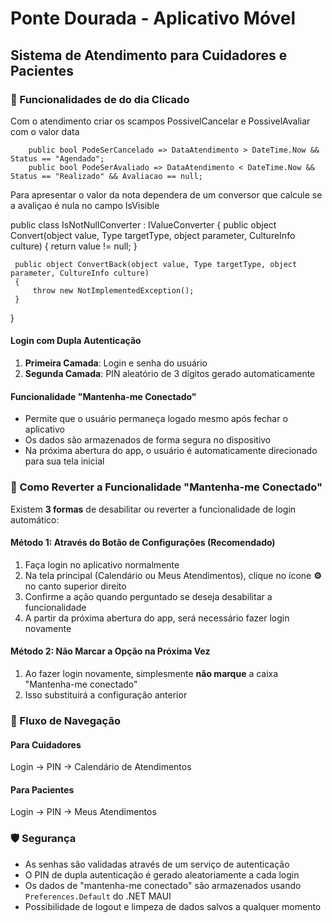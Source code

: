 # Ponte Dourada - Aplicativo Móvel

## Sistema de Atendimento para Cuidadores e Pacientes

### 🔐 Funcionalidades de do dia Clicado

Com o atendimento criar os scampos PossivelCancelar e PossivelAvaliar com o valor data

        public bool PodeSerCancelado => DataAtendimento > DateTime.Now && Status == "Agendado";
        public bool PodeSerAvaliado => DataAtendimento < DateTime.Now && Status == "Realizado" && Avaliacao == null;

Para apresentar o valor da nota dependera de um conversor que calcule se a avaliçao é nula no campo IsVisible

 <!-- Avaliação (se existir) -->
 <StackLayout Grid.Row="1" Grid.Column="0" Grid.ColumnSpan="2" 
            IsVisible="{Binding Avaliacao, Converter={StaticResource IsNotNullConverter}}"
            Orientation="Horizontal" 
            Spacing="10" 
            Margin="0,10,0,0">
     <Label Text="⭐" FontSize="16" />
     <Label Text="{Binding Avaliacao.Nota}" FontSize="14" FontAttributes="Bold" />
     <Label Text="{Binding Avaliacao.Comentario}" FontSize="12" TextColor="#6C757D" />
 </StackLayout>

<!-- Converter -->
  public class IsNotNullConverter : IValueConverter
 {
     public object Convert(object value, Type targetType, object parameter, CultureInfo culture)
     {
         return value != null;
     }

     public object ConvertBack(object value, Type targetType, object parameter, CultureInfo culture)
     {
         throw new NotImplementedException();
     }
 }

#### **Login com Dupla Autenticação**
1. **Primeira Camada**: Login e senha do usuário
2. **Segunda Camada**: PIN aleatório de 3 dígitos gerado automaticamente

#### **Funcionalidade "Mantenha-me Conectado"**
- Permite que o usuário permaneça logado mesmo após fechar o aplicativo
- Os dados são armazenados de forma segura no dispositivo
- Na próxima abertura do app, o usuário é automaticamente direcionado para sua tela inicial

### 🔧 Como Reverter a Funcionalidade "Mantenha-me Conectado"

Existem **3 formas** de desabilitar ou reverter a funcionalidade de login automático:

#### **Método 1: Através do Botão de Configurações (Recomendado)**
1. Faça login no aplicativo normalmente
2. Na tela principal (Calendário ou Meus Atendimentos), clique no ícone **⚙️** no canto superior direito
3. Confirme a ação quando perguntado se deseja desabilitar a funcionalidade
4. A partir da próxima abertura do app, será necessário fazer login novamente

#### **Método 2: Não Marcar a Opção na Próxima Vez**
1. Ao fazer login novamente, simplesmente **não marque** a caixa "Mantenha-me conectado"
2. Isso substituirá a configuração anterior

### 🎯 Fluxo de Navegação

#### **Para Cuidadores**
Login → PIN → Calendário de Atendimentos

#### **Para Pacientes**
Login → PIN → Meus Atendimentos

### 🛡️ Segurança

- As senhas são validadas através de um serviço de autenticação
- O PIN de dupla autenticação é gerado aleatoriamente a cada login
- Os dados de "mantenha-me conectado" são armazenados usando `Preferences.Default` do .NET MAUI
- Possibilidade de logout e limpeza de dados salvos a qualquer momento
